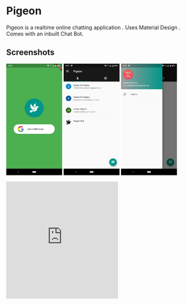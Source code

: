 # Pigeon
Pigeon is a realtime online chatting application .
Uses Material Design .
Comes with an inbuilt Chat Bot.

## Screenshots


<img src="https://github.com/SamiK28/Pigeon/blob/master/screenshots/1.png" height="300em" />  <img src="https://github.com/SamiK28/Pigeon/blob/master/screenshots/3.png" height="300em" />    <img src="https://github.com/SamiK28/Pigeon/blob/master/screenshots/4.png" height="300em" />


 <embed  src="https://photos.google.com/share/AF1QipP7TJKbGtQoNdb4DATV2L3vsOaL6xNYXJ1iW1NshUAmy6QGVyWuflucl_152nqIKA?key=cjcxa1paLUttNl84ZEE0dEJXaURrbU9UTjBEQjRB" height="315" >
 


